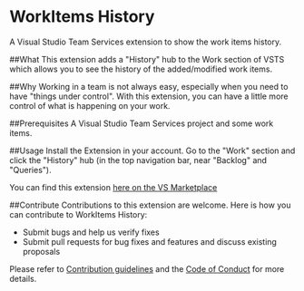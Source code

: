 # WorkItems History
A Visual Studio Team Services extension to show the work items history.

##What
This extension adds a "History" hub to the Work section of VSTS which allows you to see the history of the added/modified work items.

##Why
Working in a team is not always easy, especially when you need to have "things under control". With this extension, you can have a little more control of what is happening on your work.

##Prerequisites
A Visual Studio Team Services project and some work items.

##Usage
Install the Extension in your account. Go to the "Work" section and click the "History" hub (in the top navigation bar, near "Backlog" and "Queries").

You can find this extension [here on the VS Marketplace](https://marketplace.visualstudio.com/items?itemName=DB.WorkItemHistory)

##Contribute
Contributions to this extension are welcome. Here is how you can contribute to WorkItems History:  

- Submit bugs and help us verify fixes  
- Submit pull requests for bug fixes and features and discuss existing proposals   

Please refer to [Contribution guidelines](.github/CONTRIBUTING.md) and the [Code of Conduct](.github/COC.md) for more details.
